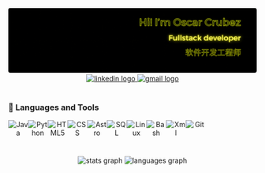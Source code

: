 <div align="center">
  <img src="https://raw.githubusercontent.com/oscarcrubez/Profile-Readme-Images/main/v.3%20Copia%20de%20banner%20github%20(1000%20x%20350%20px)%20(1000%20x%20260%20px).gif?token=GHSAT0AAAAAACM3X4ETDNCRMRLQNJUACLFSZO3TRBQ" alt="Texto alternativo"/>
</div>

<div id="header" align="center">
  <div id="badges">
  <a href="https://www.linkedin.com/in/oscar-crua%C3%B1as-gonzalbez-23a769205/" target="_blank">
    <img src="https://img.shields.io/static/v1?message=LinkedIn&logo=linkedin&label=&color=0077B5&logoColor=white&labelColor=&style=for-the-badge" height="35" alt="linkedin logo"  />
  </a>
   <a href="your-linkedin-URL">
    <img src="https://img.shields.io/static/v1?message=Gmail&logo=gmail&label=&color=D14836&logoColor=white&labelColor=&style=for-the-badge" height="35" alt="gmail logo"  />
  </a>
</div>
  <img src="https://komarev.com/ghpvc/?username=oscarcrubez&style=flat-square&color=blue" alt=""/>
</div>

 ### 🧰 Languages and Tools
 <div id="languages" align="center">
  <img align="left" alt="Java" width="40px" src="https://cdn.jsdelivr.net/gh/devicons/devicon/icons/java/java-original.svg" />
  <img align="left" alt="Python" width="40px" src="https://cdn.jsdelivr.net/gh/devicons/devicon@latest/icons/python/python-original.svg" />
  <img align="left" alt="HTML5" width="40px" src="https://cdn.jsdelivr.net/gh/devicons/devicon@latest/icons/html5/html5-original.svg" />
  <img align="left" alt="CSS" width="40px" src="https://cdn.jsdelivr.net/gh/devicons/devicon@latest/icons/css3/css3-original.svg" />
  <img align="left" alt="Astro" width="40px" src="https://cdn.jsdelivr.net/gh/devicons/devicon@latest/icons/astro/astro-original.svg" />
  <img align="left" alt="SQL" width="40px" src="https://cdn.jsdelivr.net/gh/devicons/devicon@latest/icons/azuresqldatabase/azuresqldatabase-original.svg" />
  <img align="left" alt="Linux" width="40px" src="https://cdn.jsdelivr.net/gh/devicons/devicon@latest/icons/linux/linux-original.svg" />
  <img align="left" alt="Bash" width="40px" src="https://cdn.jsdelivr.net/gh/devicons/devicon@latest/icons/bash/bash-original.svg" />
  <img align="left" alt="Xml" width="40px" src="https://cdn.jsdelivr.net/gh/devicons/devicon@latest/icons/xml/xml-original.svg" />
  <img align="left" alt="Git" width="40px" src="https://cdn.jsdelivr.net/gh/devicons/devicon@latest/icons/git/git-original.svg" />
 </div>
<br />
<br />

#


###

<div align="center">
  <img src="https://github-readme-stats.vercel.app/api?username=oscarcrubez&hide_title=false&hide_rank=false&show_icons=true&include_all_commits=true&count_private=true&disable_animations=false&theme=highcontrast&locale=en&hide_border=false" height="160" alt="stats graph"  />
  <img src="https://github-readme-stats.vercel.app/api/top-langs?username=oscarcrubez&locale=en&hide_title=false&layout=compact&card_width=320&langs_count=5&theme=highcontrast&hide_border=false" height="160" alt="languages graph"  />
</div>

###

<!--
| <a href="https://github.com/oscarcrubez/github-readme-stats"><img align="center" src="https://github-readme-stats.vercel.app/api?username=oscarcrubez&show_icons=true&include_all_commits=true&theme=highcontrast&hide_border=true" alt="Oscar's github stats" /></a> | <a href="https://github.com/oscarcrubez/github-readme-stats"><img align="center" src="https://github-readme-stats.vercel.app/api/top-langs/?username=oscarcrubez&layout=compact&theme=highcontrast&hide_border=true" /></a> |
| ------------- | ------------- |
-->

